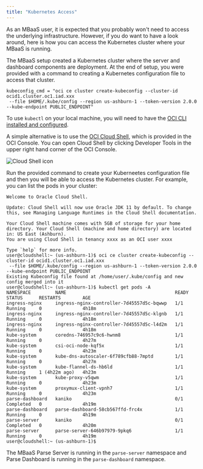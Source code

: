 ```yaml
---
title: "Kubernetes Access"
---
```


As an MBaaS user, it is expected that you probably won't need to access the underlying infrastructure.  However, if you do want to have a look
around, here is how you can access the Kubernetes cluster where your MBaaS is running.

The MBaaS setup created a Kubernetes cluster where the server and dashboard components are deployment.  At the end of setup, you were provided
with a command to creating a Kubernetes configuration file to access that cluster.

```
kubeconfig_cmd = "oci ce cluster create-kubeconfig --cluster-id ocid1.cluster.oc1.iad.xxx
 --file $HOME/.kube/config --region us-ashburn-1 --token-version 2.0.0 --kube-endpoint PUBLIC_ENDPOINT"
 ```

To use `kubectl` on your local machine, you will need to have the [OCI CLI installed and configured](https://docs.oracle.com/en-us/iaas/Content/API/Concepts/cliconcepts.htm).

A simple alternative is to use the [OCI Cloud Shell](https://docs.oracle.com/en-us/iaas/Content/API/Concepts/cloudshellintro.htm), which is provided in
the OCI Console.  You can open Cloud Shell by clicking Developer Tools in
the upper right hand corner of the OCI Console.

![Cloud Shell icon](../cloud-shell.png)

Run the provided command to create your Kuberneetes configuration file and then you will be able to access the Kubernetes
cluster.  For example, you can list the pods in your cluster:

```
Welcome to Oracle Cloud Shell.
 
Update: Cloud Shell will now use Oracle JDK 11 by default. To change this, see Managing Language Runtimes in the Cloud Shell documentation.
 
Your Cloud Shell machine comes with 5GB of storage for your home directory. Your Cloud Shell (machine and home directory) are located in: US East (Ashburn).
You are using Cloud Shell in tenancy xxxx as an OCI user xxxx
 
Type `help` for more info.
user@cloudshell:~ (us-ashburn-1)$ oci ce cluster create-kubeconfig --cluster-id ocid1.cluster.oc1.iad.xxx
 --file $HOME/.kube/config --region us-ashburn-1 --token-version 2.0.0 --kube-endpoint PUBLIC_ENDPOINT
Existing Kubeconfig file found at /home/user/.kube/config and new config merged into it
user@cloudshell:~ (us-ashburn-1)$ kubectl get pods -A
NAMESPACE         NAME                                        READY   STATUS      RESTARTS        AGE
ingress-nginx     ingress-nginx-controller-7d45557d5c-bqwwp   1/1     Running     0               4h18m
ingress-nginx     ingress-nginx-controller-7d45557d5c-klgnb   1/1     Running     0               4h18m
ingress-nginx     ingress-nginx-controller-7d45557d5c-l4d2m   1/1     Running     0               4h18m
kube-system       coredns-746957c9c6-hwnm8                    1/1     Running     0               4h27m
kube-system       csi-oci-node-kqf5x                          1/1     Running     0               4h23m
kube-system       kube-dns-autoscaler-6f789cfb88-7mptd        1/1     Running     0               4h27m
kube-system       kube-flannel-ds-hb6ld                       1/1     Running     1 (4h22m ago)   4h23m
kube-system       kube-proxy-v5qwm                            1/1     Running     0               4h23m
kube-system       proxymux-client-vpnh7                       1/1     Running     0               4h23m
parse-dashboard   kaniko                                      0/1     Completed   0               4h19m
parse-dashboard   parse-dashboard-58cb567ffd-frc4x            1/1     Running     0               4h19m
parse-server      kaniko                                      0/1     Completed   0               4h20m
parse-server      parse-server-646b97979-9pkq6                1/1     Running     0               4h19m
user@cloudshell:~ (us-ashburn-1)$
```

The MBaaS Parse Server is running in the `parse-server` namespace and Parse Dashboard is running in the `parse-dashboard` namespace.
